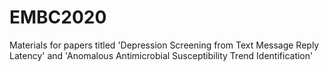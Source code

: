 # EMBC2020
Materials for papers titled 'Depression Screening from Text Message Reply Latency' and 'Anomalous Antimicrobial Susceptibility Trend Identification'
